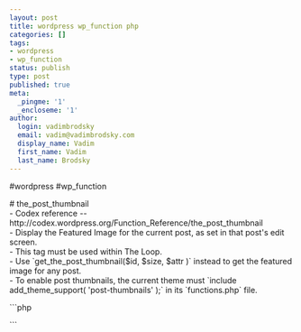```yaml
---
layout: post
title: wordpress wp_function php
categories: []
tags:
- wordpress
- wp_function
status: publish
type: post
published: true
meta:
  _pingme: '1'
  _encloseme: '1'
author:
  login: vadimbrodsky
  email: vadim@vadimbrodsky.com
  display_name: Vadim
  first_name: Vadim
  last_name: Brodsky
---
```

<p>#wordpress #wp_function</p>
<p># the_post_thumbnail<br />
- Codex reference -- http://codex.wordpress.org/Function_Reference/the_post_thumbnail<br />
- Display the Featured Image for the current post, as set in that post's edit screen.<br />
- This tag must be used within The Loop.<br />
- Use `get_the_post_thumbnail($id, $size, $attr )` instead to get the featured image for any post.<br />
- To enable post thumbnails, the current theme must `include add_theme_support( 'post-thumbnails' );` in its `functions.php` file.</p>
<p>```php</p>
<p>```</p>
